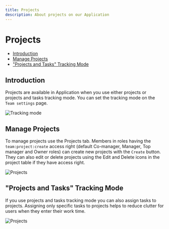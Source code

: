 ```yaml
---
title: Projects
description: About projects on our Application
---
```


# Projects

- [Introduction](#introduction)
- [Manage Projects](#manage)
- ["Projects and Tasks" Tracking Mode](#tracking-mode-projects-and-tasks)

<a name="introduction"></a>
## Introduction

Projects are available in Application when you use either projects or projects and tasks tracking mode. You can set the tracking mode on the `Team settings` page.

![Tracking mode](https://raw.githubusercontent.com/zaimea/zaimea-docs/main/preview/project-trackingmode.jpg)

<a name="manage"></a>
## Manage Projects

To manage projects use the Projects tab. Members in roles having the `team:project:create` access right (default Co-manager, Manager, Top manager and Owner roles) can create new projects with the `Create` button. They can also edit or delete projects using the Edit and Delete icons in the project table if they have access right.

![Projects](https://raw.githubusercontent.com/zaimea/zaimea-docs/main/preview/projects.jpg)

<a name="tracking-mode-projects-and-tasks"></a>
## "Projects and Tasks" Tracking Mode

If you use projects and tasks tracking mode you can also assign tasks to projects. Assigning only specific tasks to projects helps to reduce clutter for users when they enter their work time.

![Projects](https://raw.githubusercontent.com/zaimea/zaimea-docs/main/preview/project-tasks.jpg)
